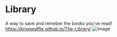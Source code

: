 # Library
 A way to save and remeber the books you've read!
https://krispwaffle.github.io/The-Library/
![image](https://github.com/KrispWaffle/The-Library/assets/70916412/8dde6556-3cd9-456b-81ca-044b6524b8f3)
